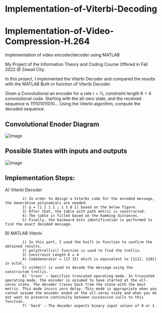 # Implementation-of-Viterbi-Decoding

# Implementation-of-Video-Compression-H.264
Implementation of video encoder/decoder using MATLAB

My Project of the Information Theory and Coding Course Offered in Fall 2022 @ Zewail City.

In this project, I implemented the Viterbi Decoder and compared the results with the MATLAB Built-in function of Viterbi Decoder.


Given a Convolutional an encoder for a rate r = 1⁄2, constraint length K = 4 convolutional code. 
Starting with the all-zero state, and the received sequence is 111101011010... 
Using the Viterbi algorithm, compute the decoded sequence.

## Convolutional Enoder Diagram  <a name="Convolutional Enoder Diagram"></a>
![image](https://user-images.githubusercontent.com/58476343/220167431-d1d11541-de7c-432e-9082-470194f8e28b.png)

## Possible States with inputs and outputs  <a name="Possible States with inputs and outputs"></a>
![image](https://user-images.githubusercontent.com/58476343/220167457-43ecc05e-b898-4588-a6e3-926598616e5c.png)

## Implementation Steps:

A) Viterbi Decoder 

            1) In order to design a Viterbi code for the encoded message, the Generative polynomials are needed.
            2) g = [1 1 1 1 ; 1 1 0 1] based on the below figure.
            3) After that, the table with path metric is constructed.
            4) The table is filled based on the hamming distances.
            5) Finally, the backward bits identification is performed to find the exact decoded message.
            

B) MATLAB Viterbi

            1) In this part, I used the built in function to confirm the obtained results.
            2) poly2trellis() function is used to find the trellis.
            3) Constraint Length K = 4
            4) CodeGenerator = [17 15] which is equivalent to [1111, 1101] in octal.
            5) vitdec() is used to decode the message using the constructed trellis.
            6) 'trunc' — Specifies truncated operating mode. In truncated operating mode, the encoder is assumed to have started at the all-zeros state. The decoder traces back from the state with the best metric. This mode incurs zero delay. This mode is appropriate when you cannot assume the encoder ended at the all-zeros state and when you do not want to preserve continuity between successive calls to this function.
            7) 'hard' — The decoder expects binary input values of 0 or 1.
            

